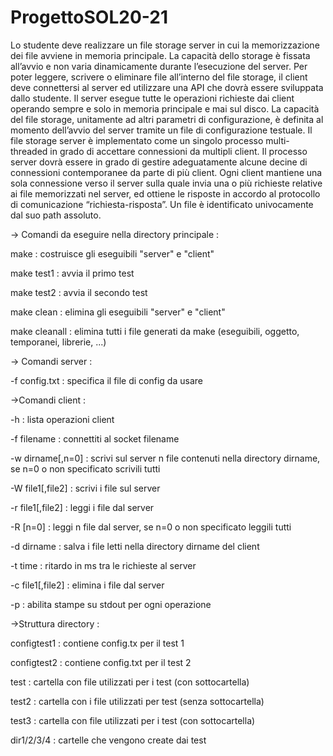 # ProgettoSOL20-21
Lo studente deve realizzare un file storage server in cui la memorizzazione dei file avviene in memoria principale. La capacità dello storage è fissata all’avvio e non varia dinamicamente durante l’esecuzione del server. Per poter leggere, scrivere o eliminare file all’interno del file storage, il client deve connettersi al server ed utilizzare una API che dovrà essere sviluppata dallo studente. Il server esegue tutte le operazioni
richieste dai client operando sempre e solo in memoria principale e mai sul disco.
La capacità del file storage, unitamente ad altri parametri di configurazione, è definita al momento dell’avvio del server tramite un file di configurazione testuale.
Il file storage server è implementato come un singolo processo multi-threaded in grado di accettare connessioni da multipli client. Il processo server dovrà essere in grado di gestire adeguatamente alcune decine di connessioni contemporanee da parte di più client.
Ogni client mantiene una sola connessione verso il server sulla quale invia una o più richieste relative ai file memorizzati nel server, ed ottiene le risposte in accordo al protocollo di comunicazione “richiesta-risposta”. Un file è identificato univocamente dal suo path assoluto.

-> Comandi da eseguire nella directory principale :

make : costruisce gli eseguibili "server" e "client"

make test1 : avvia il primo test

make test2 : avvia il secondo test

make clean : elimina gli eseguibili "server" e "client"

make cleanall : elimina tutti i file generati da make (eseguibili, oggetto, temporanei, librerie, ...)



-> Comandi server :

-f config.txt : specifica il file di config da usare



->Comandi client :

-h : lista operazioni client

-f filename : connettiti al socket filename

-w dirname[,n=0] : scrivi sul server n file contenuti nella directory dirname, se n=0 o non specificato scrivili tutti

-W file1[,file2] : scrivi i file sul server

-r file1[,file2] : leggi i file dal server

-R [n=0] : leggi n file dal server, se n=0 o non specificato leggili tutti

-d dirname : salva i file letti nella directory dirname del client

-t time : ritardo in ms tra le richieste al server

-c file1[,file2] : elimina i file dal server

-p : abilita stampe su stdout per ogni operazione



->Struttura directory :

configtest1 : contiene config.tx per il test 1

configtest2 : contiene config.txt per il test 2

test : cartella con file utilizzati per i test (con sottocartella)

test2 : cartella con i file utilizzati per test (senza sottocartella)

test3 : cartella con file utilizzati per i test (con sottocartella)

dir1/2/3/4 : cartelle che vengono create dai test
